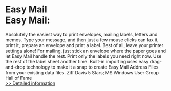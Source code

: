 # Easy Mail<br />Easy Mail:
Absolutely the easiest way to print envelopes, mailing labels, letters and memos.
Type your message, and then just a few mouse clicks can fax it, print it, prepare an envelope and print a label.
Best of all, leave your printer settings alone! For mailing, just stick an envelope where the paper goes and let Easy Mail handle the rest.
Print only the labels you need right now. Use the rest of the label sheet another time.
Built-in importing uses easy drag-and-drop technology to make it a snap to create Easy Mail Address Files from your existing data files.
Ziff Davis 5 Stars; MS Windows User Group Hall of Fame<br />[>> Detailed information](https://secure.shareit.com/shareit/product.html?productid=171612&affiliateid=200057808)